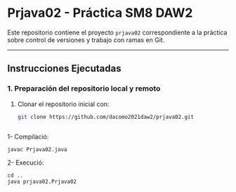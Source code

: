 # Prjava02 - Práctica SM8 DAW2

Este repositorio contiene el proyecto `prjava02` correspondiente a la práctica sobre control de versiones y trabajo con ramas en Git.

---

## **Instrucciones Ejecutadas**

### **1. Preparación del repositorio local y remoto**
1. Clonar el repositorio inicial con:
   ```bash
   git clone https://github.com/dacomo2021daw2/prjava02.git



1- Compilació:

	javac Prjava02.java
	
2- Execució:

	cd ..
	java prjava02.Prjava02

